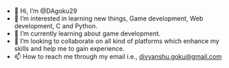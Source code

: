 - 👋 Hi, I’m @DAgoku29
- 👀 I’m interested in learning new things, Game development, Web development, C and Python.
- 🌱 I’m currently learning about game development.
- 💞️ I’m looking to collaborate on all kind of platforms which enhance my skills and help me to gain experience.
- 📫 How to reach me through my email i.e., divyanshu.goku@gmail.com

<!---
DAgoku29/DAgoku29 is a ✨ special ✨ repository because its `README.md` (this file) appears on your GitHub profile.
You can click the Preview link to take a look at your changes.
--->
